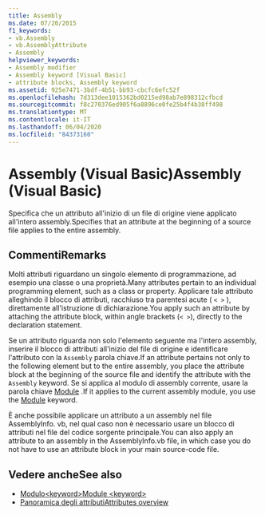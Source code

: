 ```yaml
---
title: Assembly
ms.date: 07/20/2015
f1_keywords:
- vb.Assembly
- vb.AssemblyAttribute
- Assembly
helpviewer_keywords:
- Assembly modifier
- Assembly keyword [Visual Basic]
- attribute blocks, Assembly keyword
ms.assetid: 925e7471-3bdf-4b51-bb93-cbcfc6efc52f
ms.openlocfilehash: 7d313dee1015362bd0215ed98ab7e898312cfbcd
ms.sourcegitcommit: f8c270376ed905f6a8896ce0fe25b4f4b38ff498
ms.translationtype: MT
ms.contentlocale: it-IT
ms.lasthandoff: 06/04/2020
ms.locfileid: "84373160"
---
```

# <a name="assembly-visual-basic"></a><span data-ttu-id="d156e-102">Assembly (Visual Basic)</span><span class="sxs-lookup"><span data-stu-id="d156e-102">Assembly (Visual Basic)</span></span>
<span data-ttu-id="d156e-103">Specifica che un attributo all'inizio di un file di origine viene applicato all'intero assembly.</span><span class="sxs-lookup"><span data-stu-id="d156e-103">Specifies that an attribute at the beginning of a source file applies to the entire assembly.</span></span>  
  
## <a name="remarks"></a><span data-ttu-id="d156e-104">Commenti</span><span class="sxs-lookup"><span data-stu-id="d156e-104">Remarks</span></span>  
 <span data-ttu-id="d156e-105">Molti attributi riguardano un singolo elemento di programmazione, ad esempio una classe o una proprietà.</span><span class="sxs-lookup"><span data-stu-id="d156e-105">Many attributes pertain to an individual programming element, such as a class or property.</span></span> <span data-ttu-id="d156e-106">Applicare tale attributo alleghindo il blocco di attributi, racchiuso tra parentesi acute ( `< >` ), direttamente all'istruzione di dichiarazione.</span><span class="sxs-lookup"><span data-stu-id="d156e-106">You apply such an attribute by attaching the attribute block, within angle brackets (`< >`), directly to the declaration statement.</span></span>  
  
 <span data-ttu-id="d156e-107">Se un attributo riguarda non solo l'elemento seguente ma l'intero assembly, inserire il blocco di attributi all'inizio del file di origine e identificare l'attributo con la `Assembly` parola chiave.</span><span class="sxs-lookup"><span data-stu-id="d156e-107">If an attribute pertains not only to the following element but to the entire assembly, you place the attribute block at the beginning of the source file and identify the attribute with the `Assembly` keyword.</span></span> <span data-ttu-id="d156e-108">Se si applica al modulo di assembly corrente, usare la parola chiave [Module](module-keyword.md) .</span><span class="sxs-lookup"><span data-stu-id="d156e-108">If it applies to the current assembly module, you use the [Module](module-keyword.md) keyword.</span></span>  
  
 <span data-ttu-id="d156e-109">È anche possibile applicare un attributo a un assembly nel file AssemblyInfo. vb, nel qual caso non è necessario usare un blocco di attributi nel file del codice sorgente principale.</span><span class="sxs-lookup"><span data-stu-id="d156e-109">You can also apply an attribute to an assembly in the AssemblyInfo.vb file, in which case you do not have to use an attribute block in your main source-code file.</span></span>  
  
## <a name="see-also"></a><span data-ttu-id="d156e-110">Vedere anche</span><span class="sxs-lookup"><span data-stu-id="d156e-110">See also</span></span>

- [<span data-ttu-id="d156e-111">Modulo\<keyword></span><span class="sxs-lookup"><span data-stu-id="d156e-111">Module \<keyword></span></span>](module-keyword.md)
- [<span data-ttu-id="d156e-112">Panoramica degli attributi</span><span class="sxs-lookup"><span data-stu-id="d156e-112">Attributes overview</span></span>](../../programming-guide/concepts/attributes/index.md)
